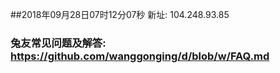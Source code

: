 ##2018年09月28日07时12分07秒 新址: 104.248.93.85
### 兔友常见问题及解答: https://github.com/wanggonging/d/blob/w/FAQ.md
